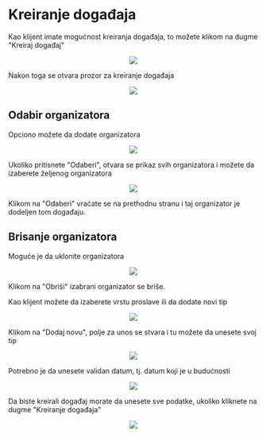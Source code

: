 # Kreiranje događaja
Kao klijent imate mogućnost kreiranja događaja, to možete klikom na dugme "Kreiraj događaj"
<p align="center">
  <img src="/images/klijent-pocetna-stranica.png">
</p>
Nakon toga se otvara prozor za kreiranje događaja
<p align="center">
  <img src="/images/klijent-kreiranje-dogadjaja.png">
</p>

## Odabir organizatora

Opciono možete da dodate organizatora
<p align="center">
  <img src="/images/klijent-opcion-organizator.png">
</p>
Ukoliko pritisnete "Odaberi", otvara se prikaz svih organizatora i možete da izaberete željenog organizatora
<p align="center">
  <img src="/images/klijent-izbor-organizatora.png">
</p>

Klikom na "Odaberi" vraćate se na prethodnu stranu i taj organizator je dodeljen tom događaju. 

## Brisanje organizatora
Moguće je da uklonite organizatora 
<p align="center">
  <img src="/images/klijent-brisanje-organizatora.png">
</p>
Klikom na "Obriši" izabrani organizator se briše.

Kao klijent možete da izaberete vrstu proslave ili da dodate novi tip
<p align="center">
  <img src="/images/klijent-izbor-proslave.png">
</p>
Klikom na "Dodaj novu", polje za unos se stvara i tu možete da unesete svoj tip
<p align="center">
  <img src="/images/izbor-proslave.png">
</p>

Potrebno je da unesete validan datum, tj. datum koji je u budućnosti
<p align="center">
  <img src="/images/izbor-datuma.png">
</p>

Da biste kreirali događaj morate da unesete sve podatke, ukoliko kliknete na dugme "Kreiranje događaja"
<p align="center">
  <img src="/images/greske-dogadjaj.png">
</p>







